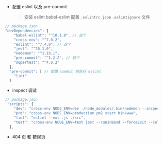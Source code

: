 - 配置 eslint 以及 pre-commit
  > 安装 eslint babel-eslint
  > 配置 `.eslintrc.json` `.eslintignore` 文件

```js
// package.json
"devDependencies": {
    "babel-eslint": "^10.1.0", // 这个
    "cross-env": "^7.0.2",
    "eslint": "^7.4.0", // 这个
    "jest": "^26.1.0",
    "nodemon": "^1.19.1",
    "pre-commit": "^1.2.2", // 这个
    "supertest": "^4.0.2"
  },
  "pre-commit": [ // 配置 commit 前执行 eslint
    "lint"
  ]
```

- inspect 调试

```js
// package.json
 "scripts": {
    "dev": "cross-env NODE_ENV=dev ./node_modules/.bin/nodemon --inspect=9229 bin/www", // 这里配置了 inspect
    "prd": "cross-env NODE_ENV=production pm2 start bin/www",
    "lint": "eslint --ext .js ./src",
    "test": "cross-env NODE_ENV=test jest --runInBand --forceExit --colors"
  },
```

- 404 页 和 错误页
